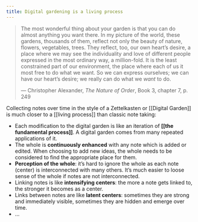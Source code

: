```yaml
---
title: Digital gardening is a living process
---
```


> The most wonderful thing about your garden is that you can do almost anything you want there. In my picture of the world, these gardens, thousands of them, reflect not only the beauty of nature, flowers, vegetables, trees. They reflect, too, our own heart’s desire, a place where we may see the individuality and love of different people expressed in the most ordinary way, a million-fold. It is the least constrained part of our environment, the place where each of us it most free to do what we want. So we can express ourselves; we can have our heart’s desire; we really can do what we *want* to do.
> 
> — Christopher Alexander, _The Nature of Order_, Book 3, chapter 7, p. 249

Collecting notes over time in the style of a Zettelkasten or [[Digital Garden]] is much closer to a [[living process]] than classic note taking:

* Each modification to the digital garden is like an iteration of **[[the fundamental process]]**. A digital garden comes from many repeated applications of it.
* The whole is **continuously enhanced** with any note which is added or edited. When choosing to add new ideas, the whole needs to be considered to find the appropriate place for them.
* **Perception of the whole**: it’s hard to ignore the whole as each note (center) is interconnected with many others. It’s much easier to loose sense of the whole if notes are not interconnected.
* Linking notes is like **intensifying centers**: the more a note gets linked to, the stronger it becomes as a center.
* Links between notes are like **latent centers**: sometimes they are strong and immediately visible, sometimes they are hidden and emerge over time.
* …
